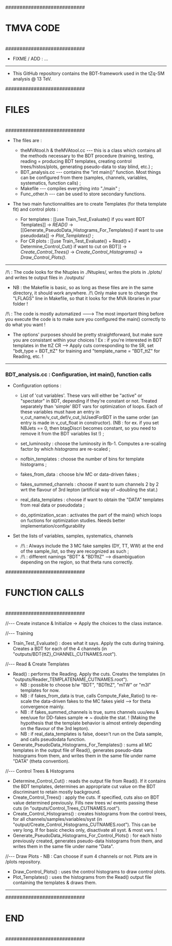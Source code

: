 ############################
#                          #
#         TMVA CODE        #
#                          #
############################

- FIXME / ADD : ...

_____________________________________________________________________________
* This GitHub repository contains the BDT-framework used in the tZq-SM analysis @ 13 TeV.

############################
#                          #
#         FILES            #
#                          #
############################

* The files are :
    - theMVAtool.h & theMVAtool.cc --- this is a class which contains all the methods necessary to the BDT procedure (training, testing, reading = producing BDT templates, creating control trees/histos/plots, generating pseudo-data to stay blind, etc.) ;
    - BDT_analysis.cc --- contains the "int main()" function. Most things can be configured from there (samples, channels, variables, systematics, function calls) ;
    - Makefile --- compiles everything into "./main" ;
    - Func_other.h --- can be used to store secondary functions.

* The two main functionnalities are to create Templates (for theta template fit) and control plots :

    - For templates : [[use Train_Test_Evaluate() if you want BDT Templates]] -> *READ()* -> [[Generate_PseudoData_Histograms_For_Templates() if want to use pseudodata]] -> *Plot_Templates()* ;
    - For CR plots : [[use Train_Test_Evaluate() + Read() + Determine_Control_Cut() if want to cut on BDT]] -> *Create_Control_Trees()* -> *Create_Control_Histograms()* -> *Draw_Control_Plots()*.
_____________________________________________________________________________

/!\ : The code looks for the Ntuples in ./Ntuples/, writes the plots in ./plots/ and writes te output files in ./outputs/

- NB : the Makefile is basic, so as long as these files are in the same directory, it should work anywhere.
/!\ Only make sure to change the "LFLAGS" line in Makefile, so that it looks for the MVA libraries in *your* folder !

/!\ : The code is mostly automatized ---> The most important thing before you execute the code is to make sure you configured the main() correctly to do what you want !
- The options' purposes should be pretty straightforward, but make sure you are consistant within your choices !
Ex : if you're interested in BDT templates in the ttZ CR --> Apply cuts corresponding to the SR, set "bdt_type = BDT_ttZ" for training and "template_name = "BDT_ttZ" for Reading, etc. !
_____________________________________________________________________________
### BDT_analysis.cc : Configuration, int main(), function calls ###

* Configuration options :
    - List of 'cut variables'. These vars will either be "active" or "spectator" in BDT, depending if they're constant or not. Treated separately than 'simple' BDT vars for optimization of loops. Each of these variables must have an entry in v_cut_name/v_cut_def/v_cut_IsUsedForBDT in the same order (an entry is made in v_cut_float in constructor).
    (NB : for ex. if you set NBJets == 0, then btagDiscri becomes constant, so you need to remove it from the BDT variables list !) ;

    - set_luminosity : choose the luminosity in fb-1. Computes a re-scaling factor by which *histograms* are re-scaled ;
    - nofbin_templates : choose the number of bins for template histograms ;
    - fakes_from_data : choose b/w MC or data-driven fakes ;
    - fakes_summed_channels : choose if want to sum channels 2 by 2 wrt the flavour of 3rd lepton (artificial way of ~doubling the stat.)
    - real_data_templates : choose if want to obtain the "DATA" templates from real data or pseudodata ;
    - do_optimization_scan : activates the part of the main() which loops on fuctions for optimization studies. Needs better implementation/configurability

* Set the lists of variables, samples, systematics, channels
    - /!\ : Always include the 3 MC fake samples (DY, TT, WW) at the end of the sample_list, so they are recognized as such ;
    - /!\ : different namings "BDT" & "BDTttZ" --> disambiguation depending on the region, so that theta runs correctly.

############################
#                          #
#      FUNCTION CALLS      #
#                          #
############################

//--- Create instance & Initialize
-> Apply the choices to the class instance.

//--- Training
* Train_Test_Evaluate() : does what it says. Apply the cuts during training. Creates a BDT for each of the 4 channels (in "outputs/BDT{ttZ}_CHANNEL_CUTNAMES.root").

//--- Read & Create Templates
* Read() : performs the Reading. Apply the cuts. Creates the templates (in "outputs/Reader_TEMPLATENAME_CUTNAMES.root").
    - NB : possible to choose b/w "BDT", "BDTttZ", "mTW" or "m3l" templates for now.
    - NB : if fakes_from_data is true, calls Compute_Fake_Ratio() to re-scale the data-driven fakes to the MC fakes yield --> for theta convergence mainly.
    - NB : if fakes_summed_channels is true, sums channels uuu/eeu & eee/uue for DD-fakes sample => ~ double the stat. ! (Making the hypothesis that the template behavior is almost entirely depending on the flavour of the 3rd lepton).
    - NB : if real_data_templates is false, doesn't run on the Data sample, and calls pseudodata function.
* Generate_PseudoData_Histograms_For_Templates() : sums all MC templates in the output file of Read(), generates pseudo-data histograms from them, and writes them in the same file under name "DATA" (theta convention).

//--- Control Trees & Histograms
* Determine_Control_Cut() : reads the output file from Read(). If it contains the BDT templates, determines an appropriate cut value on the BDT discriminant to retain mostly background.
* Create_Control_Trees() : apply the cuts. If specified, cuts also on BDT value determined previously. Fills new trees w/ events passing these cuts (in "outputs/Control_Trees_CUTNAMES.root").
* Create_Control_Histograms() : creates histograms from the control trees, for all channels/samples/variables/syst (in "output/Create_Control_Histograms_CUTNAMES.root"). This can be very long. If for basic checks only, disactivate all syst. & most vars. !
* Generate_PseudoData_Histograms_For_Control_Plots() : for each histo previously created, generates pseudo-data histograms from them, and writes them in the same file under name "Data".

//--- Draw Plots
    - NB : Can choose if sum 4 channels or not. Plots are in /plots repository.
* Draw_Control_Plots() : uses the control histograms to draw control plots.
* Plot_Templates() : uses the histograms from the Read() output file containing the templates & draws them.



_____________________________________________________________________________
############################
#                          #
#           END            #
#                          #
############################

